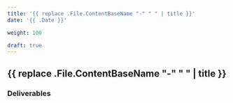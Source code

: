 ```yaml
---
title: '{{ replace .File.ContentBaseName "-" " " | title }}'
date: '{{ .Date }}'

weight: 100

draft: true
---
```


## {{ replace .File.ContentBaseName "-" " " | title }}

### Deliverables